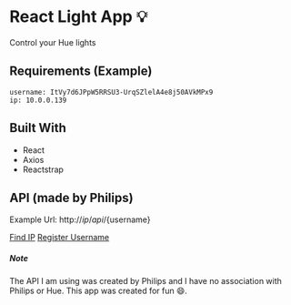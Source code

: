 # React Light App 💡

Control your Hue lights

## Requirements (Example)

```
username: ItVy7d6JPpW5RRSU3-UrqSZlelA4e8j50AVkMPx9
ip: 10.0.0.139
```

## Built With

* React
* Axios
* Reactstrap

## API (made by Philips)

Example Url: http://${ip}/api/${username}

[Find IP](https://discovery.meethue.com/)
[Register Username](https://developers.meethue.com/develop/get-started-2/#so-lets-get-started)

##### Note

The API I am using was created by Philips and I have no association with Philips or Hue. This app was created for fun 😄.

